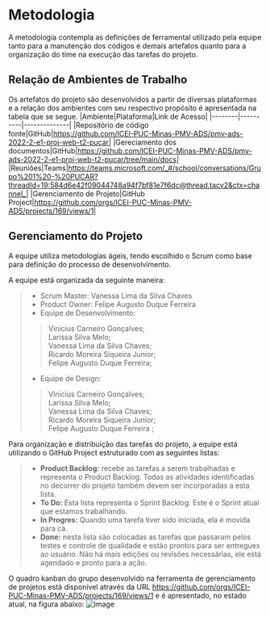 
# Metodologia
A metodologia contempla as definições de ferramental utilizado pela equipe tanto para a manutenção dos códigos e demais artefatos quanto para a organização do time na execução das tarefas do projeto.
## Relação de Ambientes de Trabalho
Os artefatos do projeto são desenvolvidos a partir de diversas plataformas e a relação dos ambientes com seu respectivo propósito é apresentada na tabela que se segue. 
|Ambiente|Plataforma|Link de Acesso|
|--------|----------|--------------|
|Repositório de código fonte|GitHub|https://github.com/ICEI-PUC-Minas-PMV-ADS/pmv-ads-2022-2-e1-proj-web-t2-pucar|
|Gereciamento dos documentos|GitHub|https://github.com/ICEI-PUC-Minas-PMV-ADS/pmv-ads-2022-2-e1-proj-web-t2-pucar/tree/main/docs|
|Reuniões|Teams|https://teams.microsoft.com/_#/school/conversations/Grupo%201%20-%20PUCAR?threadId=19:584d6e42f09044748a94f7bf81e7f6dc@thread.tacv2&ctx=channel_|
|Gerenciamento de Projeto|GitHub Project|https://github.com/orgs/ICEI-PUC-Minas-PMV-ADS/projects/169/views/1|
## Gerenciamento do Projeto
A equipe utiliza metodologias ágeis, tendo escolhido o Scrum como base para definição do processo de desenvolvimento.

A equipe está organizada da seguinte maneira:
>- Scrum Master: Vanessa Lima da Silva Chaves
>- Product Owner: Felipe Augusto Duque Ferreira
>- Equipe de Desenvolvimento:
>> Vinicius Carneiro Gonçalves; <br />
Larissa Silva Melo; <br />
Vanessa Lima da Silva Chaves; <br />
Ricardo Moreira Siqueira Junior; <br />
Felipe Augusto Duque Ferreira;
>-	Equipe de Design:
>> Vinicius Carneiro Gonçalves; <br />
	Larissa Silva Melo; <br />
	Vanessa Lima da Silva Chaves; <br />
	Ricardo Moreira Siqueira Junior; <br />
	Felipe Augusto Duque Ferreira ;

Para organização e distribuição das tarefas do projeto, a equipe está utilizando o GitHub Project estruturado com as seguintes listas: 

>-	****Product Backlog:**** recebe as tarefas a serem trabalhadas e representa o Product Backlog. Todas as atividades identificadas no decorrer do projeto também devem ser incorporadas a esta lista.
>-	****To Do:**** Esta lista representa o Sprint Backlog. Este é o Sprint atual que estamos trabalhando.
>-	****In Progres:**** Quando uma tarefa tiver sido iniciada, ela é movida para cá.
>-	****Done:**** nesta lista são colocadas as tarefas que passaram pelos testes e controle de qualidade e estão prontos para ser entregues ao usuário. Não há mais edições ou revisões necessárias, ele está agendado e pronto para a ação.

O quadro kanban do grupo desenvolvido na ferramenta de gerenciamento de projetos está disponível através da URL https://github.com/orgs/ICEI-PUC-Minas-PMV-ADS/projects/169/views/1 e é apresentado, no estado atual, na figura abaixo:
![image](https://user-images.githubusercontent.com/114882542/194777795-29b3f921-be11-4b4e-90e6-bda465ad478c.png)
